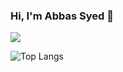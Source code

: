### Hi, I'm Abbas Syed :wave:

<picture>
  <source
    srcset="https://github-readme-stats.vercel.app/api?username=AbbasHussainSyed&show_icons=true&theme=dark"
    media="(prefers-color-scheme: dark)"
  />
  <source
    srcset="https://github-readme-stats.vercel.app/api?username=AbbasHussainSyed&show_icons=true"
    media="(prefers-color-scheme: light), (prefers-color-scheme: no-preference)"
  />
  <img src="https://github-readme-stats.vercel.app/api?username=anuraghazra&show_icons=true" />
</picture>

![Top Langs](https://github-readme-stats.vercel.app/api/top-langs/?username=AbbasHussainSyed&layout=compact)
